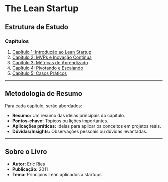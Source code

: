 # **The Lean Startup**

## Estrutura de Estudo

### Capítulos
1. [Capítulo 1: Introdução ao Lean Startup](./lean-startup/capitulo1.md)
2. [Capítulo 2: MVPs e Inovação Contínua](./lean-startup/capitulo2.md)
3. [Capítulo 3: Métricas de Aprendizado](./lean-startup/capitulo3.md)
4. [Capítulo 4: Pivotando e Escalando](./lean-startup/capitulo4.md)
5. [Capítulo 5: Casos Práticos](./lean-startup/capitulo5.md)

---

## Metodologia de Resumo
Para cada capítulo, serão abordados:
- **Resumo:** Um resumo das ideias principais do capítulo.
- **Pontos-chave:** Tópicos ou lições importantes.
- **Aplicações práticas:** Ideias para aplicar os conceitos em projetos reais.
- **Dúvidas/Insights:** Observações pessoais ou dúvidas levantadas.

---

## Sobre o Livro
- **Autor:** Eric Ries
- **Publicação:** 2011
- **Tema:** Princípios Lean aplicados a startups.
